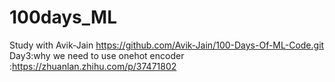 # 100days_ML
Study with Avik-Jain
https://github.com/Avik-Jain/100-Days-Of-ML-Code.git \
Day3:why we need to use onehot encoder :https://zhuanlan.zhihu.com/p/37471802
